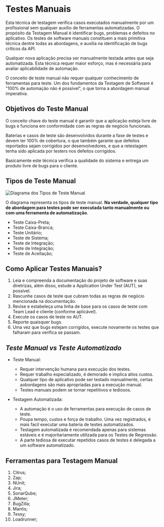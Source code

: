 # Testes Manuais

Esta técnica de testagem verifica casos executados manualmente por um profissional sem qualquer auxílio de ferramentas automatizadas. O propósito da Testagem Manual é identificar bugs, problemas e defeitos no aplicativo. Os testes de software manuais constituem a mais primitiva técnica dentre todas as abordagens, e auxilia na identificação de bugs críticos da API.

Qualquer nova aplicação precisa ser manualmente testada antes que seja automatizada. Esta técnica requer maior esforço, mas é necessária para avaliar aplicabilidade de automação.

O conceito de teste manual não requer qualquer conhecimento de ferramentas para teste. Um dos fundamentos da Testagem de Software é "100% de automação não é possível", o que torna a abordagem manual imperativa.

## Objetivos do Teste Manual

O conceito chave do teste manual é garantir que a aplicação esteja livre de bugs e funciona em conformidade com as regras de negócio funcionais.

Baterias e casos de teste são desenvolvidos durante a fase de testes e devem ter 100% de cobertura, o que também garante que defeitos reportados sejam corrigidos por desenvolvedores, e que a retestagem tenha sido aplicada por testers nos defeitos corrigidos.

Basicamente este técnica verifica a qualidade do sistema e entrega um produto livre de bugs para o cliente.

## Tipos de Teste Manual

<img src="https://www.guru99.com/images/typesofmanualtesting.png" alt="Diagrama dos Tipos de Teste Manual">

O diagrama representa os tipos de teste manual. **Na verdade, qualquer tipo de abordagem para testes pode ser executada tanto manualmente ou com uma ferramenta de automatização**.

- Teste Caixa-Preta;
- Teste Caixa-Branca;
- Teste Unitário;
- Teste de Sistema;
- Teste de Integração;
- Teste de Integração;
- Teste de Aceitação;

## Como Aplicar Testes Manuais?

1. Leia e compreenda a documentação do projeto de software e suas diretrizas, além disso, estude a Application Under Test (AUT), se possível.
2. Rascunhe casos de teste que cubram todas as regras de negócio mencionada na documentação.
3. Revise e estabeleça uma linha de base para os casos de teste com Team Lead e cliente (conforme aplicável).
4. Execute os casos de teste no AUT.
5. Reporte quaisquer bugs.
6. Uma vez que bugs estejam corrigidos, execute novamente os testes que falharam para verifica se passam.

## *Teste Manual vs Teste Automatizado*

- Teste Manual:
  - Requer intervenção humana para execução dos testes.
  - Requer trabalho especializado, é demorado e implica altos custos.
  - Qualquer tipo de aplicativo pode ser testado manualmente, certas aobordagens são mais apropriadas para a execução manual.
  - Testes manuais podem se tornar repetitivos e tediosos.

- Testagem Automatizada:
  - A automação é o uso de ferramentas para execução de casos de teste.
  - Poupa tempo, custos e força de trabalho. Uma vez registrados, é mais facil executar uma bateria de testes automatizados.
  - Testagem automatizada é recomendada apenas para sistemas estáveis e é majoritariamente utilizada para os Testes de Regressão.
  - A parte tediosa de executar repetidos casos de testes é delegada a um software automatizado.

## Ferramentas para  Testagem Manual

1. Citrus;
2. Zap;
3. NUnit;
4. Jira;
5. SonarQube;
6. JMeter;
7. BugZilla;
8. Mantis;
9. Tessy;
10. Loadrunner;
